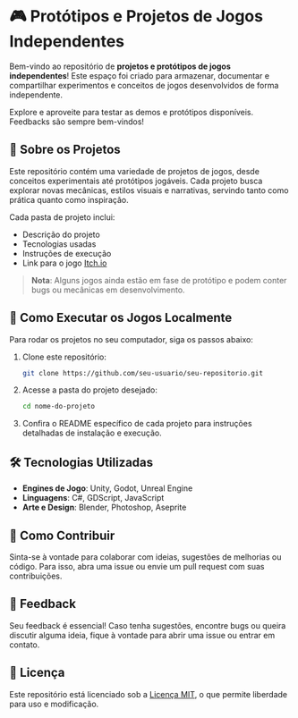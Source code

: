 
# 🎮 Protótipos e Projetos de Jogos Independentes

Bem-vindo ao repositório de **projetos e protótipos de jogos independentes**! Este espaço foi criado para armazenar, documentar e compartilhar experimentos e conceitos de jogos desenvolvidos de forma independente.

Explore e aproveite para testar as demos e protótipos disponíveis. Feedbacks são sempre bem-vindos!

## 📂 Sobre os Projetos

Este repositório contém uma variedade de projetos de jogos, desde conceitos experimentais até protótipos jogáveis. Cada projeto busca explorar novas mecânicas, estilos visuais e narrativas, servindo tanto como prática quanto como inspiração.

Cada pasta de projeto inclui:
- Descrição do projeto
- Tecnologias usadas
- Instruções de execução
- Link para o jogo [Itch.io](https://itch.io)

> **Nota**: Alguns jogos ainda estão em fase de protótipo e podem conter bugs ou mecânicas em desenvolvimento.

## 🚀 Como Executar os Jogos Localmente

Para rodar os projetos no seu computador, siga os passos abaixo:

1. Clone este repositório:
    ```bash
    git clone https://github.com/seu-usuario/seu-repositorio.git
    ```
2. Acesse a pasta do projeto desejado:
    ```bash
    cd nome-do-projeto
    ```
3. Confira o README específico de cada projeto para instruções detalhadas de instalação e execução.

## 🛠️ Tecnologias Utilizadas

- **Engines de Jogo**: Unity, Godot, Unreal Engine
- **Linguagens**: C#, GDScript, JavaScript
- **Arte e Design**: Blender, Photoshop, Aseprite

## 🤝 Como Contribuir

Sinta-se à vontade para colaborar com ideias, sugestões de melhorias ou código. Para isso, abra uma issue ou envie um pull request com suas contribuições.

## 📢 Feedback

Seu feedback é essencial! Caso tenha sugestões, encontre bugs ou queira discutir alguma ideia, fique à vontade para abrir uma issue ou entrar em contato.

## 📄 Licença

Este repositório está licenciado sob a [Licença MIT](LICENSE), o que permite liberdade para uso e modificação.

